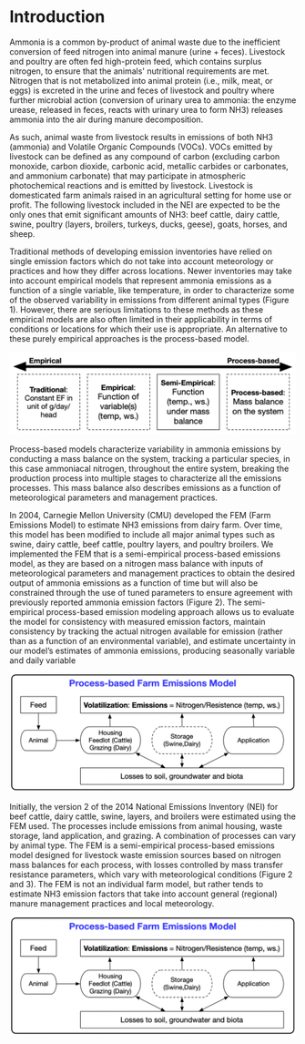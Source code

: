 # Introduction
Ammonia is a common by-product of animal waste due to the inefficient conversion of feed nitrogen into animal manure (urine + feces). Livestock and poultry are often fed high-protein feed, which contains surplus nitrogen, to ensure that the animals' nutritional requirements are met. Nitrogen that is not metabolized into animal protein (i.e., milk, meat, or eggs) is excreted in the urine and feces of livestock and poultry where further microbial action (conversion of urinary urea to ammonia: the enzyme urease, released in feces, reacts with urinary urea to form NH3) releases ammonia into the air during manure decomposition.

As such, animal waste from livestock results in emissions of both NH3 (ammonia) and Volatile Organic Compounds (VOCs).  VOCs emitted by livestock can be defined as any compound of carbon (excluding carbon monoxide, carbon dioxide, carbonic acid, metallic carbides or carbonates, and ammonium carbonate) that may participate in atmospheric photochemical reactions and is emitted by livestock. Livestock is domesticated farm animals raised in an agricultural setting for home use or profit. The following livestock included in the NEI are expected to be the only ones that emit significant amounts of NH3: beef cattle, dairy cattle, swine, poultry (layers, broilers, turkeys, ducks, geese), goats, horses, and sheep.

Traditional methods of developing emission inventories have relied on single emission factors which do not take into account meteorology or practices and how they differ across locations. Newer inventories may take into account empirical models that represent ammonia emissions as a function of a single variable, like temperature, in order to characterize some of the observed variability in emissions from different animal types (Figure 1). However, there are serious limitations to these methods as these empirical models are also often limited in their applicability in terms of conditions or locations for which their use is appropriate. An alternative to these purely empirical approaches is the process-based model.

![Figure 1. FEM Concept](https://github.com/bokhaeng/FEM/blob/main/FEM/doc/media/FEM_concept.png)


Process-based models characterize variability in ammonia emissions by conducting a mass balance on the system, tracking a particular species, in this case ammoniacal nitrogen, throughout the entire system, breaking the production process into multiple stages to characterize all the emissions processes. This mass balance also describes emissions as a function of meteorological parameters and management practices.

In 2004, Carnegie Mellon University (CMU) developed the FEM (Farm Emissions Model) to estimate NH3 emissions from dairy farm.  Over time, this model has been modified to include all major animal types such as swine, dairy cattle, beef cattle, poultry layers, and poultry broilers. We implemented the FEM that is a semi-empirical process-based emissions model, as they are based on a nitrogen mass balance with inputs of meteorological parameters and management practices to obtain the desired output of ammonia emissions as a function of time but will also be constrained through the use of tuned parameters to ensure agreement with previously reported ammonia emission factors (Figure 2). The semi-empirical process-based emission modeling approach allows us to evaluate the model for consistency with measured emission factors, maintain consistency by tracking the actual nitrogen available for emission (rather than as a function of an environmental variable), and estimate uncertainty in our model’s estimates of ammonia emissions, producing seasonally variable and daily variable

![Figure 2. FEM Nitrogen Flow](https://github.com/bokhaeng/FEM/blob/main/FEM/doc/media/FEM_N_flow.png)

Initially, the version 2 of the 2014 National Emissions Inventory (NEI) for beef cattle, dairy cattle, swine, layers, and broilers were estimated using the FEM used. The processes include emissions from animal housing, waste storage, land application, and grazing. A combination of processes can vary by animal type. The FEM is a semi-empirical process-based emissions model designed for livestock waste emission sources based on nitrogen mass balances for each process, with losses controlled by mass transfer resistance parameters, which vary with meteorological conditions (Figure 2 and 3). The FEM is not an individual farm model, but rather tends to estimate NH3 emission factors that take into account general (regional) manure management practices and local meteorology.

![Figure 3. FEM Data Flow Schematic](https://github.com/bokhaeng/FEM/blob/main/FEM/doc/media/FEM_N_flow.png)
